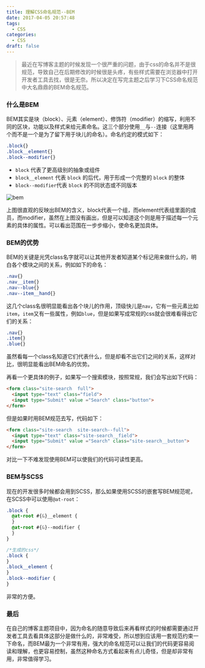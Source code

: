```yaml
---
title: 理解CSS命名规范--BEM
date: 2017-04-05 20:57:48
tags:
  - CSS
categories:
  - CSS
draft: false
---
```


>最近在写博客主题的时候发现一个很严重的问题，由于css的命名并不是很规范，导致自己在后期修改的时候很是头疼，有些样式需要在浏览器中打开开发者工具去找，很是无奈。所以决定在写完主题之后学习下CSS命名规范中大名鼎鼎的BEM命名规范。

<!--more-->

### 什么是BEM

BEM其实是块（block）、元素（element）、修饰符（modifier）的缩写，利用不同的区块，功能以及样式来给元素命名。这三个部分使用`__`与`--`连接（这里用两个而不是一个是为了留下用于块儿的命名）。命名约定的模式如下：

```css
.block{}
.block__element{}
.block--modifier{}
```

- `block` 代表了更高级别的抽象或组件
- `block__element` 代表 `block` 的后代，用于形成一个完整的 `block` 的整体
- `block--modifier`代表 `block` 的不同状态或不同版本


![bem](./bem.jpg)


上图很直观的反映出BEM的含义，block代表一个组，而element代表组里面的成员，而modifier，虽然在上图没有画出，但是可以知道这个则是用于描述每一个元素的具体的属性。可以看出范围在一步步缩小，使命名更加具体。

### BEM的优势

BEM的关键是光凭class名字就可以让其他开发者知道某个标记用来做什么的，明白各个模块之间的关系，例如如下的命名：

```css
.nav{}
.nav__item{}
.nav--blue{}
.nav--item__hand{}
```

这几个class名很明显能看出各个块儿的作用，顶级快儿是`nav`，它有一些元素比如`item`，`item`又有一些属性，例如`blue`，但是如果写成常规的css就会很难看得出它们的关系：

```css
.nav{}
.item{}
.blue{}
```

虽然看每一个class名知道它们代表什么，但是却看不出它们之间的关系，这样对比，很明显能看出BEM命名的优势。

再看一个更具体的例子，如果写一个搜索模块，按照常规，我们会写出如下代码：

```html
<form class="site-search  full">
  <input type="text" class="field">
  <input type="Submit" value ="Search" class="button">
</form>	
```

但是如果时用BEM规范去写，代码如下：

```html
<form class="site-search  site-search--full">
  <input type="text" class="site-search__field">
  <input type="Submit" value ="Search" class="site-search__button">
</form>	
```

对比一下不难发现使用BEM可以使我们的代码可读性更高。

### BEM与SCSS

现在的开发很多时候都会用到SCSS，那么如果使用SCSS的嵌套写BEM规范呢，在SCSS中可以使用`@at-root`：

```scss
.block {
  @at-root #{&}__element {
  }
  @at-root #{&}--modifier {
  }
}
```

```css
/*生成的css*/
.block {
}
.block__element {
}
.block--modifier {
}
```

非常的方便。

### 最后

在自己的博客主题项目中，因为命名的随意导致后来再看样式的时候都需要通过开发者工具去看具体这部分是做什么的，非常难受，所以想到应该用一套规范约束一下命名，而BEM最为一个非常有用，强大的命名规范可以让我们的代码更容易阅读和理解，也更容易控制，虽然这种命名方式看起来有点儿奇怪，但是却非常有用，非常值得学习。